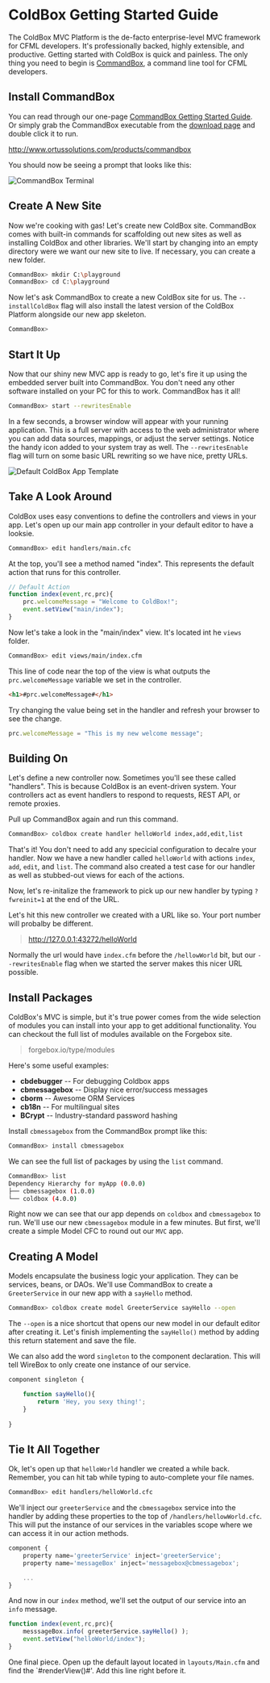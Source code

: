 # ColdBox Getting Started Guide

The ColdBox MVC Platform is the de-facto enterprise-level MVC framework for CFML developers.  It's professionally backed, highly extensible, and productive.  Getting started with ColdBox is quick and painless.  The only thing you need to begin is [CommandBox](http://www.ortussolutions.com/products/commandbox), a command line tool for CFML developers.   

## Install CommandBox

You can read through our one-page [CommandBox Getting Started Guide](http://ortus.gitbooks.io/commandbox-documentation/content/getting_started_guide.html).   Or simply grab the CommandBox executable from the [download page](http://www.ortussolutions.com/products/commandbox#download) and double click it to run.  

http://www.ortussolutions.com/products/commandbox

You should now be seeing a prompt that looks like this:

![CommandBox Terminal](../images/commandbox-terminal.png)

## Create A New Site

Now we're cooking with gas!  Let's create new ColdBox site.  CommandBox comes with built-in commands for scaffolding out new sites as well as installing ColdBox and other libraries.  We'll start by changing into an empty directory were we want our new site to live.  If necessary, you can create a new folder.

```bash
CommandBox> mkdir C:\playground
CommandBox> cd C:\playground
```

Now let's ask CommandBox to create a new ColdBox site for us.  The `--installColdBox` flag will also install the latest version of the ColdBox Platform alongside our new app skeleton.

```bash
CommandBox>  
```

## Start It Up

Now that our shiny new MVC app is ready to go, let's fire it up using the embedded server built into CommandBox.  You don't need any other software installed on your PC for this to work.  CommandBox has it all!

```bash
CommandBox> start --rewritesEnable
```

In a few seconds, a browser window will appear with your running application. This is a full server with access to the web administrator where you can add data sources, mappings, or adjust the server settings. Notice the handy icon added to your system tray as well.  The `--rewritesEnable` flag will turn on some basic URL rewriting so we have nice, pretty URLs. 

![Default ColdBox App Template](../images/app_template.png)

## Take A Look Around

ColdBox uses easy conventions to define the controllers and views in your app.  Let's open up our main app controller in your default editor to have a looksie.

```bash
CommandBox> edit handlers/main.cfc
```

At the top, you'll see a method named "index".  This represents the default action that runs for this controller.  

```javascript
// Default Action
function index(event,rc,prc){
	prc.welcomeMessage = "Welcome to ColdBox!";
	event.setView("main/index");
}
```

Now let's take a look in the "main/index" view.  It's located int he `views` folder.

```bash
CommandBox> edit views/main/index.cfm
```

This line of code near the top of the view is what outputs the `prc.welcomeMessage` variable we set in the controller.

```html
<h1>#prc.welcomeMessage#</h1>
```

Try changing the value being set in the handler and refresh your browser to see the change. 

```javascript
prc.welcomeMessage = "This is my new welcome message";

```

## Building On

Let's define a new controller now.  Sometimes you'll see these called "handlers".  This is because ColdBox is an event-driven system.  Your controllers act as event handlers to respond to requests, REST API, or remote proxies.   

Pull up CommandBox again and run this command.

```bash
CommandBox> coldbox create handler helloWorld index,add,edit,list
```

That's it!  You don't need to add any specicial configuration to decalre your handler.  Now we have a new handler called `helloWorld` with actions `index`, `add`, `edit`, and `list`.   The command also created a test case for our handler as well as stubbed-out views for each of the actions.  

Now, let's re-initalize the framework to pick up our new handler by typing `?fwreinit=1` at the end of the URL.  

Let's hit this new controller we created with a URL like so.  Your port number will probalby be different.

> http://127.0.0.1:43272/helloWorld

Normally the url would have `index.cfm` before the `/hellowWorld` bit, but our `--rewritesEnable` flag when we started the server makes this nicer URL possible.

## Install Packages

ColdBox's MVC is simple, but it's true power comes from the wide selection of modules you can install into your app to get additional functionality.  You can checkout the full list of modules available on the Forgebox site.
> forgebox.io/type/modules

Here's some useful examples:
* **cbdebugger** -- For debugging Coldbox apps
* **cbmessagebox** -- Display nice error/success messages
* **cborm** -- Awesome ORM Services
* **cb18n** -- For multilingual sites
* **BCrypt** -- Industry-standard password hashing
 
Install `cbmessagebox` from the CommandBox prompt like this:

```bash
CommandBox> install cbmessagebox
```

We can see the full list of packages by using the `list` command. 

```bash
CommandBox> list
Dependency Hierarchy for myApp (0.0.0)
├── cbmessagebox (1.0.0)
└── coldbox (4.0.0)
```

Right now we can see that our app depends on `coldbox` and `cbmessagebox` to run.  We'll use our new `cbmessagebox` module in a few minutes.  But first, we'll create a simple Model CFC to round out our `MVC` app.

## Creating A Model

Models encapsulate the business logic your application.  They can be services, beans, or DAOs.  We'll use CommandBox to create a `GreeterService` in our new app with a `sayHello` method.

```bash
CommandBox> coldbox create model GreeterService sayHello --open
```

The `--open` is a nice shortcut that opens our new model in our default editor after creating it.  Let's finish implementing the `sayHello()` method by adding this return statement and save the file.

We can also add the word `singleton` to the component declaration.  This will tell WireBox to only create one instance of our service.

```javascript
component singleton {

    function sayHello(){
    	return 'Hey, you sexy thing!';
    }
    
}
```

## Tie It All Together

Ok, let's open up that `helloWorld` handler we created a while back.  Remember, you can hit tab while typing to auto-complete your file names.

```bash
CommandBox> edit handlers/helloWorld.cfc
```

We'll inject our `greeterService` and the `cbmessagebox` service into the handler by adding these properties to the top of `/handlers/hellowWorld.cfc`.  This will put the instance of our services in the variables scope where we can access it in our action methods.

```javascript
component {
	property name='greeterService' inject='greeterService';
	property name='messageBox' inject='messagebox@cbmessagebox';

    ...
}
```

And now in our `index` method, we'll set the output of our service into an `info` message.

```javascript
function index(event,rc,prc){
	messsageBox.info( greeterService.sayHello() );
	event.setView("helloWorld/index");
}	
```

One final piece.  Open up the default layout located in `layouts/Main.cfm` and find the `#renderView()#'.  Add this line right before it.


